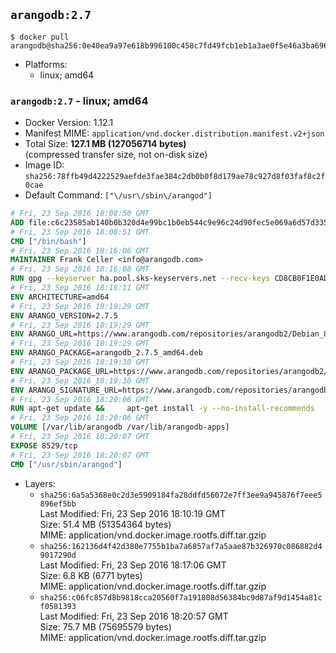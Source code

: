 ## `arangodb:2.7`

```console
$ docker pull arangodb@sha256:0e40ea9a97e618b996100c458c7fd49fcb1eb1a3ae0f5e46a3ba696a1da32cb6
```

-	Platforms:
	-	linux; amd64

### `arangodb:2.7` - linux; amd64

-	Docker Version: 1.12.1
-	Manifest MIME: `application/vnd.docker.distribution.manifest.v2+json`
-	Total Size: **127.1 MB (127056714 bytes)**  
	(compressed transfer size, not on-disk size)
-	Image ID: `sha256:78ffb49d4222529aefde3fae384c2db0b0f8d179ae78c927d8f03faf8c2f0cae`
-	Default Command: `["\/usr\/sbin\/arangod"]`

```dockerfile
# Fri, 23 Sep 2016 18:08:50 GMT
ADD file:c6c23585ab140b0b320d4e99bc1b0eb544c9e96c24d90fec5e069a6d57d335ca in / 
# Fri, 23 Sep 2016 18:08:51 GMT
CMD ["/bin/bash"]
# Fri, 23 Sep 2016 18:16:06 GMT
MAINTAINER Frank Celler <info@arangodb.com>
# Fri, 23 Sep 2016 18:16:08 GMT
RUN gpg --keyserver ha.pool.sks-keyservers.net --recv-keys CD8CB0F1E0AD5B52E93F41E7EA93F5E56E751E9B
# Fri, 23 Sep 2016 18:16:11 GMT
ENV ARCHITECTURE=amd64
# Fri, 23 Sep 2016 18:19:29 GMT
ENV ARANGO_VERSION=2.7.5
# Fri, 23 Sep 2016 18:19:29 GMT
ENV ARANGO_URL=https://www.arangodb.com/repositories/arangodb2/Debian_8.0
# Fri, 23 Sep 2016 18:19:29 GMT
ENV ARANGO_PACKAGE=arangodb_2.7.5_amd64.deb
# Fri, 23 Sep 2016 18:19:30 GMT
ENV ARANGO_PACKAGE_URL=https://www.arangodb.com/repositories/arangodb2/Debian_8.0/amd64/arangodb_2.7.5_amd64.deb
# Fri, 23 Sep 2016 18:19:30 GMT
ENV ARANGO_SIGNATURE_URL=https://www.arangodb.com/repositories/arangodb2/Debian_8.0/amd64/arangodb_2.7.5_amd64.deb.asc
# Fri, 23 Sep 2016 18:20:06 GMT
RUN apt-get update &&     apt-get install -y --no-install-recommends         libgoogle-perftools4         ca-certificates         wget     &&     rm -rf /var/lib/apt/lists/* &&     wget ${ARANGO_SIGNATURE_URL} &&           wget ${ARANGO_PACKAGE_URL} &&             gpg --verify ${ARANGO_PACKAGE}.asc &&     dpkg -i ${ARANGO_PACKAGE} &&     sed -ri         -e 's!127\.0\.0\.1!0.0.0.0!g'         -e 's!^(file\s*=).*!\1 -!'         /etc/arangodb/arangod.conf     &&     apt-get purge -y --auto-remove ca-certificates wget &&     rm -f ${ARANGO_PACKAGE}*
# Fri, 23 Sep 2016 18:20:06 GMT
VOLUME [/var/lib/arangodb /var/lib/arangodb-apps]
# Fri, 23 Sep 2016 18:20:07 GMT
EXPOSE 8529/tcp
# Fri, 23 Sep 2016 18:20:07 GMT
CMD ["/usr/sbin/arangod"]
```

-	Layers:
	-	`sha256:6a5a5368e0c2d3e5909184fa28ddfd56072e7ff3ee9a945876f7eee5896ef5bb`  
		Last Modified: Fri, 23 Sep 2016 18:10:19 GMT  
		Size: 51.4 MB (51354364 bytes)  
		MIME: application/vnd.docker.image.rootfs.diff.tar.gzip
	-	`sha256:162136d4f42d380e7755b1ba7a6857af7a5aae87b326970c086882d49017290d`  
		Last Modified: Fri, 23 Sep 2016 18:17:06 GMT  
		Size: 6.8 KB (6771 bytes)  
		MIME: application/vnd.docker.image.rootfs.diff.tar.gzip
	-	`sha256:c06fc857d8b9818cca20560f7a191808d56384bc9d87af9d1454a81cf0581393`  
		Last Modified: Fri, 23 Sep 2016 18:20:57 GMT  
		Size: 75.7 MB (75695579 bytes)  
		MIME: application/vnd.docker.image.rootfs.diff.tar.gzip
